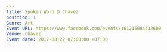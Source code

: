 ```yaml
---
title: Spoken Word @ Chávez
position: 1
Genre: Art
Event URL: https://www.facebook.com/events/161215084432600
Venue: Chávez
Event date: 2017-08-22 07:00:00 +07:00
---
```


